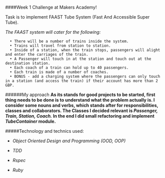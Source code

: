 ####Week 1 Challenge at Makers Academy!

Task is to implement FAAST Tube System (Fast And Accessible Super Tube).

*The FAAST system will cater for the following:*

```
  • There will be a number of trains inside the system.
  • Trains will travel from station to station.
  • Inside of a station, when the train stops, passengers will alight and enter the carriages of the train.
  • A Passenger will touch in at the station and touch out at the destination station.
  • Each coach of a train can hold up to 40 passengers.
  • Each train is made of a number of coaches.
  • BONUS - add a charging system where the passengers can only touch in a station (and access the train) if their account has more than 2 GBP.
```

######My approach
**As its stands for good projects to be started, first thing needs to be done is to understand what the problem actually is. I consider some nouns and verbs, which stands after for responsibilities, classes and collaborators. The Classes I decided relevant is *Passenger, Train, Station, Coach.* In the end I did small refactoring and implement *TubeContainer* module.**

#####Technology and technics used:

- *Object Oriented Design and Programming (OOD, OOP)*

- *TDD*

- *Rspec*

- *Ruby*
